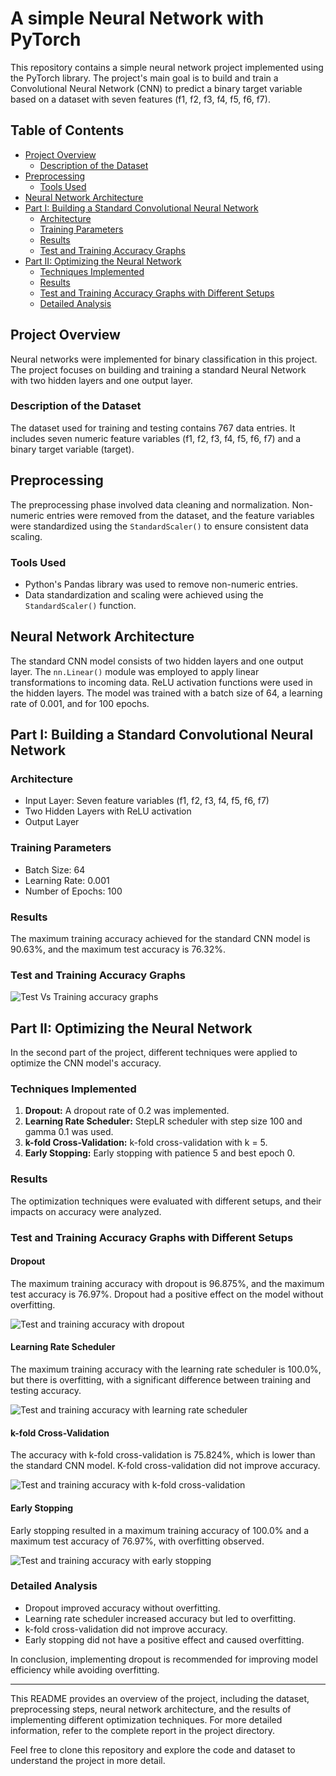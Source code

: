 # A simple Neural Network with PyTorch

This repository contains a simple neural network project implemented using the PyTorch library. The project's main goal is to build and train a Convolutional Neural Network (CNN) to predict a binary target variable based on a dataset with seven features (f1, f2, f3, f4, f5, f6, f7).

## Table of Contents

- [Project Overview](#project-overview)
  - [Description of the Dataset](#description-of-the-dataset)
- [Preprocessing](#preprocessing)
  - [Tools Used](#tools-used)
- [Neural Network Architecture](#neural-network-architecture)
- [Part I: Building a Standard Convolutional Neural Network](#part-i-building-a-standard-convolutional-neural-network)
  - [Architecture](#architecture)
  - [Training Parameters](#training-parameters)
  - [Results](#results)
  - [Test and Training Accuracy Graphs](#test-and-training-accuracy-graphs)
- [Part II: Optimizing the Neural Network](#part-ii-optimizing-the-neural-network)
  - [Techniques Implemented](#techniques-implemented)
  - [Results](#results)
  - [Test and Training Accuracy Graphs with Different Setups](#test-and-training-accuracy-graphs-with-different-setups)
  - [Detailed Analysis](#detailed-analysis)

## Project Overview

Neural networks were implemented for binary classification in this project. The project focuses on building and training a standard Neural Network with two hidden layers and one output layer.

### Description of the Dataset

The dataset used for training and testing contains 767 data entries. It includes seven numeric feature variables (f1, f2, f3, f4, f5, f6, f7) and a binary target variable (target).

## Preprocessing

The preprocessing phase involved data cleaning and normalization. Non-numeric entries were removed from the dataset, and the feature variables were standardized using the `StandardScaler()` to ensure consistent data scaling.

### Tools Used

- Python's Pandas library was used to remove non-numeric entries.
- Data standardization and scaling were achieved using the `StandardScaler()` function.

## Neural Network Architecture

The standard CNN model consists of two hidden layers and one output layer. The `nn.Linear()` module was employed to apply linear transformations to incoming data. ReLU activation functions were used in the hidden layers. The model was trained with a batch size of 64, a learning rate of 0.001, and for 100 epochs.

## Part I: Building a Standard Convolutional Neural Network

### Architecture

- Input Layer: Seven feature variables (f1, f2, f3, f4, f5, f6, f7)
- Two Hidden Layers with ReLU activation
- Output Layer

### Training Parameters

- Batch Size: 64
- Learning Rate: 0.001
- Number of Epochs: 100

### Results

The maximum training accuracy achieved for the standard CNN model is 90.63%, and the maximum test accuracy is 76.32%.

### Test and Training Accuracy Graphs

![Test Vs Training accuracy graphs](link_to_image1)

## Part II: Optimizing the Neural Network

In the second part of the project, different techniques were applied to optimize the CNN model's accuracy.

### Techniques Implemented

1. **Dropout:** A dropout rate of 0.2 was implemented.
2. **Learning Rate Scheduler:** StepLR scheduler with step size 100 and gamma 0.1 was used.
3. **k-fold Cross-Validation:** k-fold cross-validation with k = 5.
4. **Early Stopping:** Early stopping with patience 5 and best epoch 0.

### Results

The optimization techniques were evaluated with different setups, and their impacts on accuracy were analyzed.

### Test and Training Accuracy Graphs with Different Setups

#### Dropout

The maximum training accuracy with dropout is 96.875%, and the maximum test accuracy is 76.97%. Dropout had a positive effect on the model without overfitting.

![Test and training accuracy with dropout](link_to_image2)

#### Learning Rate Scheduler

The maximum training accuracy with the learning rate scheduler is 100.0%, but there is overfitting, with a significant difference between training and testing accuracy.

![Test and training accuracy with learning rate scheduler](link_to_image3)

#### k-fold Cross-Validation

The accuracy with k-fold cross-validation is 75.824%, which is lower than the standard CNN model. K-fold cross-validation did not improve accuracy.

![Test and training accuracy with k-fold cross-validation](link_to_image4)

#### Early Stopping

Early stopping resulted in a maximum training accuracy of 100.0% and a maximum test accuracy of 76.97%, with overfitting observed.

![Test and training accuracy with early stopping](link_to_image5)

### Detailed Analysis

- Dropout improved accuracy without overfitting.
- Learning rate scheduler increased accuracy but led to overfitting.
- k-fold cross-validation did not improve accuracy.
- Early stopping did not have a positive effect and caused overfitting.

In conclusion, implementing dropout is recommended for improving model efficiency while avoiding overfitting.

---

This README provides an overview of the project, including the dataset, preprocessing steps, neural network architecture, and the results of implementing different optimization techniques. For more detailed information, refer to the complete report in the project directory.

Feel free to clone this repository and explore the code and dataset to understand the project in more detail.
